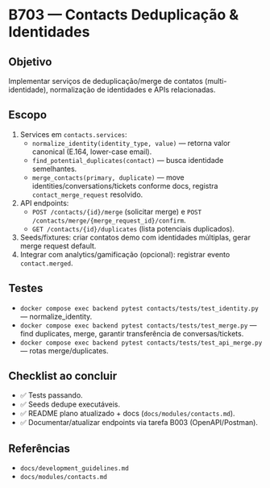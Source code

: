 # B703 — Contacts Deduplicação & Identidades

## Objetivo
Implementar serviços de deduplicação/merge de contatos (multi-identidade), normalização de identidades e APIs relacionadas.

## Escopo
1. Services em `contacts.services`:
   - `normalize_identity(identity_type, value)` — retorna valor canonical (E.164, lower-case email).
   - `find_potential_duplicates(contact)` — busca identidade semelhantes.
   - `merge_contacts(primary, duplicate)` — move identities/conversations/tickets conforme docs, registra `contact_merge_request` resolvido.
2. API endpoints:
   - `POST /contacts/{id}/merge` (solicitar merge) e `POST /contacts/merge/{merge_request_id}/confirm`.
   - `GET /contacts/{id}/duplicates` (lista potenciais duplicados).
3. Seeds/fixtures: criar contatos demo com identidades múltiplas, gerar merge request default.
4. Integrar com analytics/gamificação (opcional): registrar evento `contact.merged`.

## Testes
- `docker compose exec backend pytest contacts/tests/test_identity.py` — normalize_identity.
- `docker compose exec backend pytest contacts/tests/test_merge.py` — find duplicates, merge, garantir transferência de conversas/tickets.
- `docker compose exec backend pytest contacts/tests/test_api_merge.py` — rotas merge/duplicates.

## Checklist ao concluir
- ✅ Tests passando.
- ✅ Seeds dedupe executáveis.
- ✅ README plano atualizado + docs (`docs/modules/contacts.md`).
- ✅ Documentar/atualizar endpoints via tarefa B003 (OpenAPI/Postman).

## Referências
- `docs/development_guidelines.md`
- `docs/modules/contacts.md`
